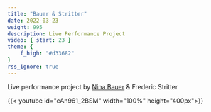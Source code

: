 ```yaml
---
title: "Bauer & Stritter"
date: 2022-03-23
weight: 995
description: Live Performance Project 
video: { start: 23 }
theme: {
    f_high: "#d33682"
}
rss_ignore: true
---
```

Live performance project by [Nina Bauer](https://www.studio-nb.at/) & Frederic Stritter

{{< youtube id="cAn961_2BSM" width="100%" height="400px">}}
